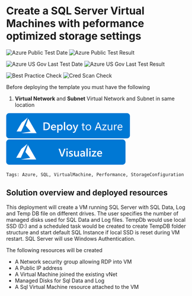 # Create a SQL Server Virtual Machines with peformance optimized storage settings

![Azure Public Test Date](https://azurequickstartsservice.blob.core.windows.net/badges/101-sql-vm-new-storage/PublicLastTestDate.svg)
![Azure Public Test Result](https://azurequickstartsservice.blob.core.windows.net/badges/101-sql-vm-new-storage/PublicDeployment.svg)

![Azure US Gov Last Test Date](https://azurequickstartsservice.blob.core.windows.net/badges/101-sql-vm-new-storage/FairfaxLastTestDate.svg)
![Azure US Gov Last Test Result](https://azurequickstartsservice.blob.core.windows.net/badges/101-sql-vm-new-storage/FairfaxDeployment.svg)

![Best Practice Check](https://azurequickstartsservice.blob.core.windows.net/badges/101-sql-vm-new-storage/BestPracticeResult.svg)
![Cred Scan Check](https://azurequickstartsservice.blob.core.windows.net/badges/101-sql-vm-new-storage/CredScanResult.svg)

Before deploying the template you must have the following

1. **Virtual Network** and **Subnet** Virtual Network and Subnet in same
   location

[![Deploy To Azure](https://raw.githubusercontent.com/Azure/azure-quickstart-templates/master/1-CONTRIBUTION-GUIDE/images/deploytoazure.svg?sanitize=true)]("https://portal.azure.com/#create/Microsoft.Template/uri/https%3A%2F%2Fraw.githubusercontent.com%2FAzure%2Fazure-quickstart-templates%2Fmaster%2F101-sql-vm-new-storage%2Fazuredeploy.json")
[![Visualize](https://raw.githubusercontent.com/Azure/azure-quickstart-templates/master/1-CONTRIBUTION-GUIDE/images/visualizebutton.svg?sanitize=true)]("http://armviz.io/#/?load=https%3A%2F%2Fraw.githubusercontent.com%2FAzure%2Fazure-quickstart-templates%2Fmaster%2F101-sql-vm-new-storage%2Fazuredeploy.json")

`Tags: Azure, SQL, VirtualMachine, Performance, StorageConfiguration`

## Solution overview and deployed resources

This deployment will create a VM running SQL Server with SQL Data, Log and Temp
DB file on different drives. The user specifies the number of managed disks used
for SQL Data and Log files. TempDb would use local SSD (D:) and a scheduled task
would be created to create TempDB folder structure and start default SQL
Instance if local SSD is reset during VM restart. SQL Server will use Windows
Authentication.

The following resources will be created

- A Network security group allowing RDP into VM
- A Public IP address
- A Virtual Machine joined the existing vNet
- Managed Disks for Sql Data and Log
- A Sql Virtual Machine resource attached to the VM
